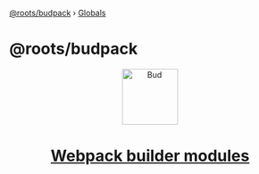 [@roots/budpack](README.md) › [Globals](globals.md)

# @roots/budpack

<p align="center">
  <img alt="Bud" src="https://cdn.roots.io/app/uploads/logo-bud.svg" height="100">
</p>

<h1 align="center">
  <strong><a href="https://github.com/roots/bud-support/tree/master/docs/webpack">Webpack builder modules</a>
</strong>
</h1>
